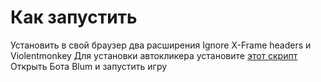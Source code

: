 # Как запустить
Установить в свой браузер два расширения Ignore X-Frame headers и Violentmonkey
Для установки автокликера установите [этот скрипт](https://github.com/mudachyo/Blum/raw/main/blum-autoclicker.user.js)
Открыть Бота Blum и запустить игру

